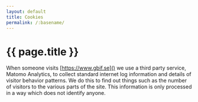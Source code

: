 ```yaml
---
layout: default
title: Cookies
permalink: /:basename/
---
```


# {{ page.title }}

When someone visits [https://www.gbif.se]() we use a third party service, Matomo Analytics, to collect standard internet log information and details of visitor behavior patterns. We do this to find out things such as the number of visitors to the various parts of the site. This information is only processed in a way which does not identify anyone.
